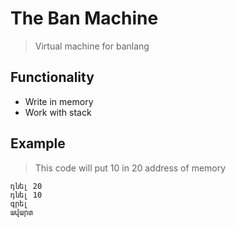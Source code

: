 
# The Ban Machine

> Virtual machine for banlang

## Functionality
-  Write in memory
-  Work with stack 

## Example
> This code will put 10 in 20 address of memory
```
դնել 20
դնել 10
գրել
ավարտ
```
